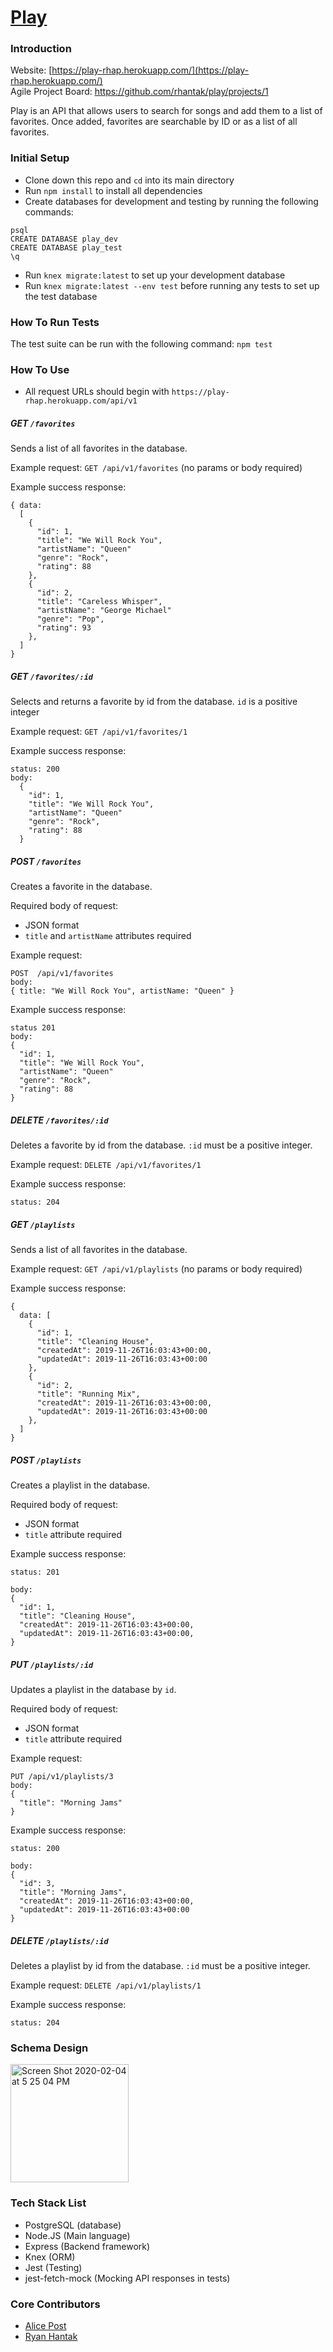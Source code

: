 # [Play](https://play-rhap.herokuapp.com/)

### Introduction
Website: [https://play-rhap.herokuapp.com/](https://play-rhap.herokuapp.com/)  
Agile Project Board: https://github.com/rhantak/play/projects/1

Play is an API that allows users to search for songs and add them to a list of favorites. Once added, favorites are searchable by ID or as a list of all favorites.

### Initial Setup
- Clone down this repo and `cd` into its main directory
- Run `npm install` to install all dependencies
- Create databases for development and testing by running the following commands:
```
psql
CREATE DATABASE play_dev
CREATE DATABASE play_test
\q
```
- Run `knex migrate:latest` to set up your development database
- Run `knex migrate:latest --env test` before running any tests to set up the test database

### How To Run Tests
The test suite can be run with the following command: `npm test`

### How To Use
- All request URLs should begin with `https://play-rhap.herokuapp.com/api/v1`
##### GET `/favorites`
Sends a list of all favorites in the database.

Example request: `GET /api/v1/favorites` (no params or body required)

Example success response:
```
{ data:
  [
    {
      "id": 1,
      "title": "We Will Rock You",
      "artistName": "Queen"
      "genre": "Rock",
      "rating": 88
    },
    {
      "id": 2,
      "title": "Careless Whisper",
      "artistName": "George Michael"
      "genre": "Pop",
      "rating": 93
    },
  ]
}
```

##### GET `/favorites/:id`
Selects and returns a favorite by id from the database. `id` is a positive integer

Example request: `GET /api/v1/favorites/1`

Example success response:
```
status: 200
body:
  {
    "id": 1,
    "title": "We Will Rock You",
    "artistName": "Queen"
    "genre": "Rock",
    "rating": 88
  }
```

##### POST `/favorites`
Creates a favorite in the database.

Required body of request:
- JSON format
- `title` and `artistName` attributes required

Example request:
```
POST  /api/v1/favorites
body:
{ title: "We Will Rock You", artistName: "Queen" }
```

Example success response:
```
status 201
body:
{
  "id": 1,
  "title": "We Will Rock You",
  "artistName": "Queen"
  "genre": "Rock",
  "rating": 88
}
```

##### DELETE `/favorites/:id`
Deletes a favorite by id from the database. `:id` must be a positive integer.

Example request: `DELETE /api/v1/favorites/1`

Example success response:
```
status: 204
```

##### GET `/playlists`
Sends a list of all favorites in the database.

Example request: `GET /api/v1/playlists` (no params or body required)

Example success response:
```
{
  data: [
    {
      "id": 1,
      "title": "Cleaning House",
      "createdAt": 2019-11-26T16:03:43+00:00,
      "updatedAt": 2019-11-26T16:03:43+00:00
    },
    {
      "id": 2,
      "title": "Running Mix",
      "createdAt": 2019-11-26T16:03:43+00:00,
      "updatedAt": 2019-11-26T16:03:43+00:00
    },
  ]
}
```

##### POST `/playlists`
Creates a playlist in the database.

Required body of request:
- JSON format
- `title` attribute required

Example success response:
```
status: 201

body: 
{
  "id": 1,
  "title": "Cleaning House",
  "createdAt": 2019-11-26T16:03:43+00:00,
  "updatedAt": 2019-11-26T16:03:43+00:00,
}
```


##### PUT `/playlists/:id`
Updates a playlist in the database by `id`.

Required body of request:
- JSON format
- `title` attribute required

Example request:
```
PUT /api/v1/playlists/3
body:
{
  "title": "Morning Jams"
}
```

Example success response:
```
status: 200

body: 
{
  "id": 3,
  "title": "Morning Jams",
  "createdAt": 2019-11-26T16:03:43+00:00,
  "updatedAt": 2019-11-26T16:03:43+00:00
}
```

##### DELETE `/playlists/:id`
Deletes a playlist by id from the database. `:id` must be a positive integer.

Example request: `DELETE /api/v1/playlists/1`

Example success response:
```
status: 204
```


### Schema Design

<img width="189" alt="Screen Shot 2020-02-04 at 5 25 04 PM" src="https://user-images.githubusercontent.com/47759923/73799595-9a137900-4773-11ea-98e9-376aefb898a7.png">

### Tech Stack List
- PostgreSQL (database)
- Node.JS (Main language)
- Express (Backend framework)
- Knex (ORM)
- Jest (Testing)
- jest-fetch-mock (Mocking API responses in tests)

### Core Contributors
- [Alice Post](https://github.com/ap2322)
- [Ryan Hantak](https://github.com/rhantak)
